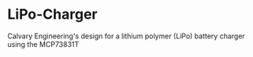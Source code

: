 # LiPo-Charger
Calvary Engineering's design for a lithium polymer (LiPo) battery charger using the MCP73831T
